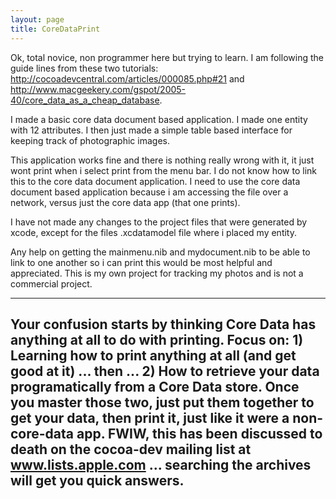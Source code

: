 ```yaml
---
layout: page
title: CoreDataPrint
---
```




Ok, total novice, non programmer here but trying to learn.  I am following the guide lines from these two tutorials: http://cocoadevcentral.com/articles/000085.php#21 and http://www.macgeekery.com/gspot/2005-40/core_data_as_a_cheap_database.

I made a basic core data document based application.  I made one entity with 12 attributes.  I then just made a simple table based interface for keeping track of photographic images.  

This application works fine and there is nothing really wrong with it, it just wont print when i select print from the menu bar.  I do not know how to link this to the core data document application.  I need to use the core data document based application because i am accessing the file over a network, versus just the core data app (that one prints).

I have not made any changes to the project files that were generated by xcode, except for the files .xcdatamodel  file where i placed my entity.

Any help on getting the mainmenu.nib and mydocument.nib to be able to link to one another so i can print this would be most helpful and appreciated.  This is my own project for tracking my photos and is not a commercial project.

  
----
Your confusion starts by thinking Core Data has anything at all to do with printing. Focus on: 1) Learning how to print anything at all (and get good at it) ... then ... 2) How to retrieve your data programatically from a Core Data store. Once you master those two, just put them together to get your data, then print it, just like it were a non-core-data app. FWIW, this has been discussed to death on the cocoa-dev mailing list at www.lists.apple.com ... searching the archives will get you quick answers.
----


